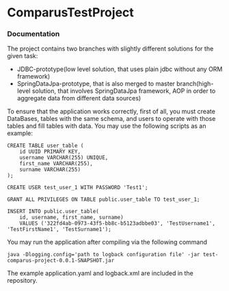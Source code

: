 # ComparusTestProject

### Documentation

The project contains two branches with slightly different solutions for the given task:
  * JDBC-prototype(low level solution, that uses plain jdbc without any ORM framework)
  * SpringDataJpa-prototype, that is also merged to master branch(high-level solution, that involves SpringDataJpa framework, AOP in order to aggregate data from different data sources)

To ensure that the application works correctly, first of all, you must create DataBases, tables with the same schema, and users to operate with those tables and fill tables with data.
You may use the following scripts as an example:

```
CREATE TABLE user_table (  
    id UUID PRIMARY KEY,  
    username VARCHAR(255) UNIQUE,  
    first_name VARCHAR(255), 
	surname VARCHAR(255)
);

CREATE USER test_user_1 WITH PASSWORD 'Test1';

GRANT ALL PRIVILEGES ON TABLE public.user_table TO test_user_1;

INSERT INTO public.user_table(
	id, username, first_name, surname)
	VALUES ('322fd4ab-0973-43f5-bb8c-b5123adbbe03', 'TestUsername1', 'TestFirstName1', 'TestSurname1');
```

You may run the application after compiling via the following command
```
java -Dlogging.config='path to logback configuration file' -jar test-comparus-project-0.0.1-SNAPSHOT.jar
```
The example application.yaml and logback.xml are included in the repository.
